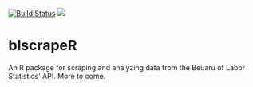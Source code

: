 <!-- README.md is generated from README.Rmd. Please edit that file -->
[![Build Status](https://travis-ci.org/keberwein/blscrapeR.png?branch=master)](https://travis-ci.org/keberwein/blscrapeR) ![](http://www.r-pkg.org/badges/version/blscrapeR)

blscrapeR
=========

An R package for scraping and analyzing data from the Beuaru of Labor Statistics' API. More to come.
